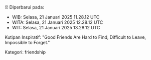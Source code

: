 ⏰ Diperbarui pada:
- WIB: Selasa, 21 Januari 2025 11.28.12 UTC
- WITA: Selasa, 21 Januari 2025 12.28.12 UTC
- WIT: Selasa, 21 Januari 2025 13.28.12 UTC

Kutipan Inspiratif:
"Good Friends Are Hard to Find, Difficult to Leave, Impossible to Forget."


Kategori: friendship


